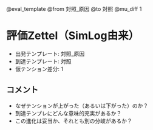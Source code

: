 <!--
@zettel_type: simlog_eval
@description: SimLogに基づく進化評価Zettel。@from〜@toでテンプレートの進化とテンション変化を記録。
-->

@eval_template
@from 対照_原因
@to 対照
@mu_diff 1

# 評価Zettel（SimLog由来）
- 出発テンプレート: 対照_原因
- 到達テンプレート: 対照
- 仮テンション差分: 1

## コメント
- なぜテンションが上がった（あるいは下がった）のか？
- 到達テンプレにどんな意味的充実があるか？
- この進化は妥当か、それとも別の分岐があるか？

